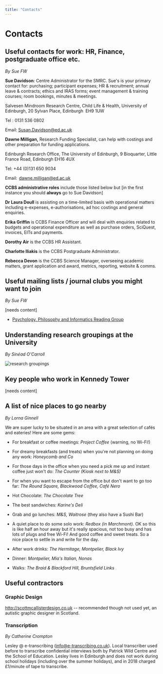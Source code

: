 ```yaml
---
title: "Contacts"
---
```


Contacts
========

Useful contacts for work: HR, Finance, postgraduate office etc.
---------------------------------------------------------------

*By Sue FW*

**Sue Davidson**: Centre Administrator for the SMRC. Sue's is your
primary contact for: purchasing; participant expenses; HR & recruitment;
annual leave & contracts; ethics and IRAS forms; event management &
training courses; room bookings, minutes & meetings.

Salvesen Mindroom Research Centre, Child Life & Health, University of
Edinburgh, 20 Sylvan Place, Edinburgh  EH9 1UW

Tel : 0131 536 0802

Email: <Susan.Davidson@ed.ac.uk>

**Dawne Milligan,** Research Funding Specialist, can help with costings
and other preparation for funding applications.

Edinburgh Research Office, The University of Edinburgh, 9 Bioquarter,
Little France Road, Edinburgh EH16 4UX

Tel: +44 (0)131 650 9034

Email:  <dawne.milligan@ed.ac.uk>  

**CCBS administrative roles** include those listed below but [in the
first instance you should **always** go to Sue Davidson]

**Dr Laura Doull** is assisting on a time-limited basis with operational
matters including e-expenses, e-authorisations, ad hoc costings and
general enquiries.

**Erika Griffin** is CCBS Finance Officer and will deal with enquiries
related to budgets and operational expenditure as well as purchase
orders, SciQuest, invoices, EITs and payments.

**Dorothy Air** is the CCBS HR Assistant.

**Charlotte Iliakis** is the CCBS Postgraduate Administrator.

**Rebecca Devon** is the CCBS Science Manager, overseeing academic
matters, grant application and award, metrics, reporting, website &
comms.

Useful mailing lists / journal clubs you might want to join
-----------------------------------------------------------

*By Sue FW*

\[needs content\]

- [Psychology, Philosophy and Informatics Reading Group](http://lists.inf.ed.ac.uk/mailman/listinfo/ppig-list)

Understanding research groupings at the University
--------------------------------------------------

*By Sinéad O'Carroll*

![research groupings](/upload/research-groupings.png)

Key people who work in Kennedy Tower
------------------------------------

\[needs content\]

A list of nice places to go nearby
----------------------------------

*By Lorna Ginnell*

We are super lucky to be situated in an area with a great selection of
cafés and eateries! Here are some gems:

- For breakfast or coffee meetings: *Project Coffee* (warning, no
  Wi-Fi!)

- For dreamy breakfasts (and treats) when you're not planning on doing
  any work: *Honeycomb and Co*

- For those days in the office when you need a pick me up and instant
  coffee just won't do: *The Counter (Kiosk next to M&S)*

- For when you want to escape from the office but don't want to go too
  far: *The Round Square, Blackwood Coffee, Café Nero*

- Hot Chocolate: *The Chocolate Tree*

- The best sandwiches: *Karine's Deli*

- Grab and go lunches: *M&S, Waitrose* (they also have a Sushi Bar)

- A quiet place to do some solo work: *Redbox (in Marchmont).* OK so
  this is like half an hour away but it's really spacious, not too
  busy and has lots of plugs and free Wi-Fi! And good coffee and sweet
  treats. So a nice place to settle in and write for the day.

- After work drinks: *The Hermitage, Montpelier, Black Ivy*

- Dinner: *Montpelier, Mia's Italian, Nonas*

- Walks: *The Braid & Blackford Hill, Bruntsfield Links*

Useful contractors
------------------

### Graphic Design

<http://scottmcallisterdesign.co.uk> -- recommended though not used yet,
an autistic graphic designer in Scotland.

### Transcription

*By Catherine Crompton*

Lesley @ e-transcribing (<info@e-transcribing.co.uk>). Local transcriber
used before to transcribe confidential interviews both by Patrick Wild
Centre and the School of Education. Lesley lives in Edinburgh and does
not work during school holidays (including over the summer holidays),
and in 2018 charged £1/minute of tape to transcribe.
